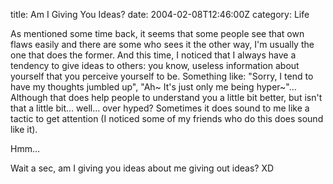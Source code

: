 title: Am I Giving You Ideas?
date: 2004-02-08T12:46:00Z
category: Life

As mentioned some time back, it seems that some people see that own flaws easily and there are some who sees it the other way, I'm usually the one that does the former. And this time, I noticed that I always have a tendency to give ideas to others: you know, useless information about yourself that you perceive yourself to be. Something like: "Sorry, I tend to have my thoughts jumbled up", "Ah~ It's just only me being hyper~"… Although that does help people to understand you a little bit better, but isn't that a little bit… well… over hyped? Sometimes it does sound to me like a tactic to get attention (I noticed some of my friends who do this does sound like it).

Hmm…

Wait a sec, am I giving you ideas about me giving out ideas? XD

